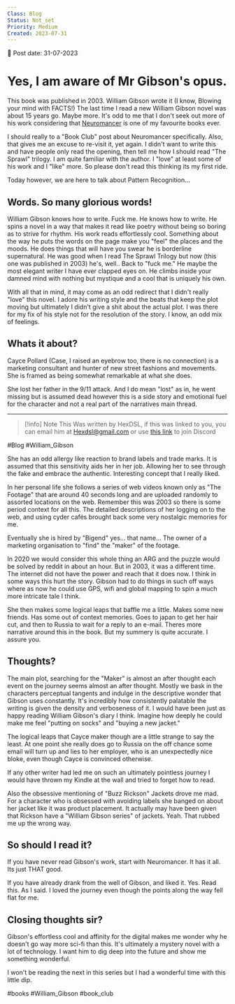 ```yaml
---
Class: Blog
Status: Not_set
Priority: Medium
Created: 2023-07-31
---
```


📆 Post date: 31-07-2023 

# Yes, I am aware of Mr Gibson's opus.

This book was published in 2003. William Gibson wrote it (I know, Blowing your mind with FACTS!) The last time I read a new William Gibson novel was about 15 years go. Maybe more. It's odd to me that I don't seek out more of his work considering that [Neuromancer](https://en.wikipedia.org/wiki/Neuromancer) is one of my favourite books ever.

I should really to a "Book Club" post about Neuromancer specifically. Also, that gives me an excuse to re-visit it, yet again. I didn't want to write this and have people only read the opening, then tell me how I should read "The Sprawl" trilogy. I am quite familiar with the author. I "love" at least some of his work and I "like" more. So please don't read this thinking its my first ride.

Today however, we are here to talk about Pattern Recognition...

## Words. So many glorious words!

William Gibson knows how to write. Fuck me. He knows how to write. He spins a novel in a way that makes it read like poetry without being so boring as to strive for rhythm. His work reads effortlessly cool. Something about the way he puts the words on the page make you "feel" the places and the moods. He does things that will have you swear he is borderline supernatural. He was good when I read The Sprawl Trilogy but now (this one was published in 2003) he's, well.. Back to "fuck me." He maybe the most elegant writer I have ever clapped eyes on. He climbs inside your damned mind with nothing but mystique and a cool that is uniquely his own.

With all that in mind, it may come as an odd redirect that I didn't really "love" this novel. I adore his writing style and the beats that keep the plot moving but ultimately I didn't give a shit about the actual plot. I was there for my fix of his style not for the resolution of the story. I know, an odd mix of feelings.

## Whats it about?

Cayce Pollard (Case, I raised an eyebrow too, there is no connection) is a marketing consultant and hunter of new street fashions and movements. She is framed as being somewhat remarkable at what she does.

She lost her father in the 9/11 attack. And I do mean "lost" as in, he went missing but is assumed dead however this is a side story and emotional fuel for the character and not a real part of the narratives main thread.

---

> [!info] Note
> This Was written by HexDSL, if this was linked to you, you can email him at [Hexdsl@gmail.com](mailto:hexdsl@gmail.com) or use [this link](https://discord.hexdsl.com) to join Discord

#Blog #William_Gibson 

She has an odd allergy like reaction to brand labels and trade marks. It is assumed that this sensitivity aids her in her job. Allowing her to see through the fake and embrace the authentic. Interesting concept that I really liked.

In her personal life she follows a series of web videos known only as "The Footage" that are around 40 seconds long and are uploaded randomly to assorted locations on the web. Remember this was 2003 so there is some period context for all this. The detailed descriptions of her logging on to the web, and using cyder cafés brought back some very nostalgic memories for me.

Eventually she is hired by "Bigend" yes... that name... The owner of a marketing organisation to "find" the "maker" of the footage.

In 2020 we would consider this whole thing an ARG and the puzzle would be solved by reddit in about an hour. But in 2003, it was a different time. The internet did not have the power and reach that it does now. I think in some ways this hurt the story. Gibson had to do things in such off ways where as now he could use GPS, wifi and global mapping to spin a much more intricate tale I think.

She then makes some logical leaps that baffle me a little. Makes some new friends. Has some out of context memories. Goes to japan to get her hair cut, and then to Russia to wait for a reply to an e-mail. Theres more narrative around this in the book. But my summery is quite accurate. I assure you.

## Thoughts?

The main plot, searching for the "Maker" is almost an after thought each event on the journey seems almost an after thought. Mostly we bask in the characters perceptual tangents and indulge in the descriptive wonder that Gibson uses constantly. It's incredibly how consistently palatable the writing is given the density and verboseness of it. I would have been just as happy reading William Gibson's diary I think. Imagine how deeply he could make me feel "putting on socks" and "buying a new jacket."

The logical leaps that Cayce maker though are a little strange to say the least. At one point she really does go to Russia on the off chance some email will turn up and lies to her employer, who is an unexpectedly nice bloke, even though Cayce is convinced otherwise.

If any other writer had led me on such an ultimately pointless journey I would have thrown my Kindle at the wall and tried to forget how to read.

Also the obsessive mentioning of "Buzz Rickson" Jackets drove me mad. For a character who is obsessed with avoiding labels she banged on about her jacket like it was product placement. It actually may have been given that Rickson have a "William Gibson series" of jackets. Yeah. That rubbed me up the wrong way.

## So should I read it?

If you have never read Gibson's work, start with Neuromancer. It has it all. Its just THAT good.

If you have already drank from the well of Gibson, and liked it. Yes. Read this. As I said. I loved the journey even though the points along the way fell flat for me.

## Closing thoughts sir?

Gibson's effortless cool and affinity for the digital makes me wonder why he doesn't go way more sci-fi than this. It's ultimately a mystery novel with a lot of technology. I want him to dig deep into the future and show me something wonderful.

I won't be reading the next in this series but I had a wonderful time with this little dip.

#books #William_Gibson #book_club 